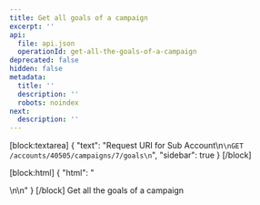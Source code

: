 ```yaml
---
title: Get all goals of a campaign
excerpt: ''
api:
  file: api.json
  operationId: get-all-the-goals-of-a-campaign
deprecated: false
hidden: false
metadata:
  title: ''
  description: ''
  robots: noindex
next:
  description: ''
---
```

[block:textarea]
{
  "text": "Request URI for Sub Account\n```\nGET /accounts/40505/campaigns/7/goals\n```",
  "sidebar": true
}
[/block]

[block:html]
{
  "html": "<div></div>\n\n<style></style>"
}
[/block]
Get all the goals of a campaign